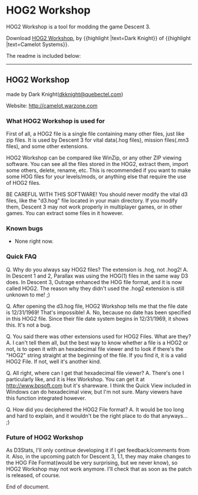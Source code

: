 # HOG2 Workshop

HOG2 Workshop is a tool for modding the game Descent 3.

Download [HOG2 Workshop](hog2ws-files/hog2ws.zip), by {{highlight |text=Dark Knight}} of {{highlight |text=Camelot Systems}}.

The readme is included below:

---

## HOG2 Workshop
made by Dark Knight(dkknight@quebectel.com)

Website: http://camelot.warzone.com


### What HOG2 Workshop is used for
First of all, a HOG2 file is a single file containing many other files, just like zip files.
It is used by Descent 3 for vital data(.hog files), mission files(.mn3 files), and some other
extensions.

HOG2 Workshop can be compared like WinZip, or any other ZIP viewing software. You can see all the
files stored in the HOG2, extract them, import some others, delete, rename, etc. This is
recommended if you want to make some HOG files for your levels/mods, or anything else that
require the use of HOG2 files.

BE CAREFUL WITH THIS SOFTWARE! You should never modify the vital d3 files, like the "d3.hog" file
located in your main directory. If you modify them, Descent 3 may not work properly in
multiplayer games, or in other games. You can extract some files in it however.


### Known bugs
- None right now.


### Quick FAQ
Q. Why do you always say HOG2 files? The extension is .hog, not .hog2!
A. In Descent 1 and 2, Parallax was using the HOG(1) files in the same way D3 does. In Descent 3,
   Outrage enhanced the HOG file format, and it is now called HOG2. The reason why they didn't
   used the .hog2 extension is still unknown to me! ;)

Q. After opening the d3.hog file, HOG2 Workshop tells me that the file date is 12/31/1969! That's
   impossible!
A. No, because no date has been specified in this HOG2 file. Since their file date system begins
   in 12/31/1969, it shows this. It's not a bug.

Q. You said there was other extensions used for HOG2 Files. What are they?
A. I can't tell them all, but the best way to know whether a file is a HOG2 or not, is to open it
   with an hexadecimal file viewer and to look if there's the "HOG2" string straight at the
   beginning of the file. If you find it, it is a valid HOG2 File. If not, well it's another
   kind.

Q. All right, where can I get that hexadecimal file viewer?
A. There's one I particularly like, and it is Hex Workshop. You can get it at
   http://www.bpsoft.com but it's shareware. I think the Quick View included in Windows can do
   hexadecimal view, but I'm not sure. Many viewers have this function integrated however.

Q. How did you deciphered the HOG2 File format?
A. It would be too long and hard to explain, and it wouldn't be the right place to do that
   anyways... ;)


### Future of HOG2 Workshop
As D3Stats, I'll only continue developing it if I get feedback/comments from it. Also, in the
upcoming patch for Descent 3, 1.1, they may make changes to the HOG File Format(would be very
surprising, but we never know), so HOG2 Workshop may not work anymore. I'll check that as soon
as the patch is released, of course.


End of document.
